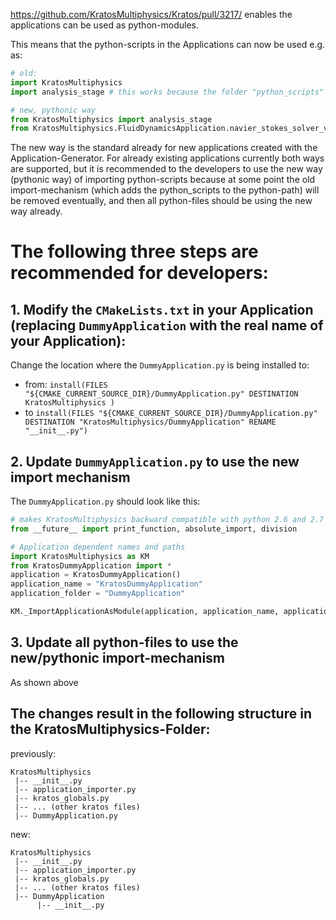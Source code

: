 https://github.com/KratosMultiphysics/Kratos/pull/3217/ enables the applications can be used as python-modules.

This means that the python-scripts in the Applications can now be used e.g. as:
~~~py
# old:
import KratosMultiphysics
import analysis_stage # this works because the folder "python_scripts" is added to the python_path

# new, pythonic way
from KratosMultiphysics import analysis_stage
from KratosMultiphysics.FluidDynamicsApplication.navier_stokes_solver_vmsmonolithic import NavierStokesSolverMonolithic
~~~

The new way is the standard already for new applications created with the Application-Generator. For already existing applications currently both ways are supported, but it is recommended to the developers to use the new way (pythonic way) of importing python-scripts because at some point the old import-mechanism (which adds the python_scripts to the python-path) will be removed eventually, and then all python-files should be using the new way already.

# The following three steps are recommended for developers:
## 1. Modify the `CMakeLists.txt` in your Application (replacing `DummyApplication` with the real name of your Application):

Change the location where the `DummyApplication.py` is being installed to: 
- from: `install(FILES "${CMAKE_CURRENT_SOURCE_DIR}/DummyApplication.py" DESTINATION KratosMultiphysics )` 
- to `install(FILES "${CMAKE_CURRENT_SOURCE_DIR}/DummyApplication.py" DESTINATION "KratosMultiphysics/DummyApplication" RENAME "__init__.py")`

## 2. Update `DummyApplication.py` to use the new import mechanism

The `DummyApplication.py` should look like this:
~~~py
# makes KratosMultiphysics backward compatible with python 2.6 and 2.7
from __future__ import print_function, absolute_import, division

# Application dependent names and paths
import KratosMultiphysics as KM
from KratosDummyApplication import *
application = KratosDummyApplication()
application_name = "KratosDummyApplication"
application_folder = "DummyApplication"

KM._ImportApplicationAsModule(application, application_name, application_folder, __path__)
~~~

## 3. Update all python-files to use the new/pythonic import-mechanism
As shown above

## The changes result in the following structure in the **KratosMultiphysics**-Folder:

previously:
~~~
KratosMultiphysics
 |-- __init__.py
 |-- application_importer.py    
 |-- kratos_globals.py
 |-- ... (other kratos files)
 |-- DummyApplication.py
~~~
new:
~~~
KratosMultiphysics
 |-- __init__.py
 |-- application_importer.py    
 |-- kratos_globals.py
 |-- ... (other kratos files)
 |-- DummyApplication
      |-- __init__.py
~~~